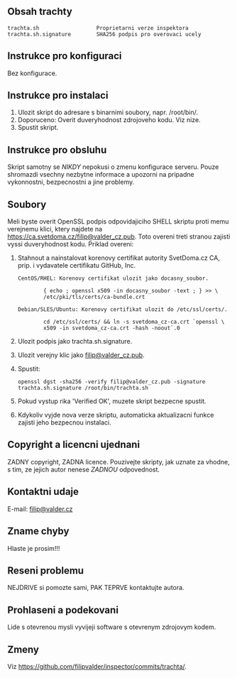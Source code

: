 Obsah trachty
-------------

    trachta.sh                  Proprietarni verze inspektora
    trachta.sh.signature        SHA256 podpis pro overovaci ucely

Instrukce pro konfiguraci
-------------------------

Bez konfigurace.

Instrukce pro instalaci
-----------------------

 1. Ulozit skript do adresare s binarnimi soubory, napr. /root/bin/.
 2. Doporuceno: Overit duveryhodnost zdrojoveho kodu. Viz nize.
 3. Spustit skript.

Instrukce pro obsluhu
---------------------

Skript samotny se *NIKDY* nepokusi o zmenu konfigurace serveru. Pouze
shromazdi vsechny nezbytne informace a upozorni na pripadne vykonnostni,
bezpecnostni a jine problemy.

Soubory
-------

Meli byste overit OpenSSL podpis odpovidajiciho SHELL
skriptu proti memu verejnemu klici, ktery najdete na
https://ca.svetdoma.cz/filip@valder_cz.pub. Toto overeni treti stranou
zajisti vyssi duveryhodnost kodu. Priklad overeni:

 1. Stahnout a nainstalovat korenovy certifikat autority SvetDoma.cz CA,
 prip. i vydavatele certifikatu GitHub, Inc.

        CentOS/RHEL: Korenovy certifikat ulozit jako docasny_soubor.

                { echo ; openssl x509 -in docasny_soubor -text ; } >> \
                /etc/pki/tls/certs/ca-bundle.crt

        Debian/SLES/Ubuntu: Korenovy certifikat ulozit do /etc/ssl/certs/.

                cd /etc/ssl/certs/ && ln -s svetdoma_cz-ca.crt `openssl \
                x509 -in svetdoma_cz-ca.crt -hash -noout`.0

 2. Ulozit podpis jako trachta.sh.signature.
 3. Ulozit verejny klic jako filip@valder_cz.pub.
 4. Spustit:

        openssl dgst -sha256 -verify filip@valder_cz.pub -signature
        trachta.sh.signature /root/bin/trachta.sh

 5. Pokud vystup rika 'Verified OK', muzete skript bezpecne spustit.
 6. Kdykoliv vyjde nova verze skriptu, automaticka aktualizacni funkce
 zajisti jeho bezpecnou instalaci.

Copyright a licencni ujednani
-----------------------------

ZADNY copyright, ZADNA licence. Pouzivejte skripty, jak uznate za vhodne,
s tim, ze jejich autor nenese *ZADNOU* odpovednost.

Kontaktni udaje
---------------

E-mail: filip@valder.cz

Zname chyby
-----------

Hlaste je prosim!!!

Reseni problemu
---------------

NEJDRIVE si pomozte sami, PAK TEPRVE kontaktujte autora.

Prohlaseni a podekovani
-----------------------

Lide s otevrenou mysli vyvijeji software s otevrenym zdrojovym kodem.

Zmeny
-----

Viz https://github.com/filipvalder/inspector/commits/trachta/.

